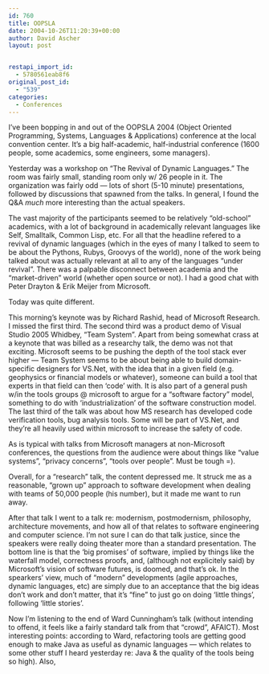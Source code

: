 ```yaml
---
id: 760
title: OOPSLA
date: 2004-10-26T11:20:39+00:00
author: David Ascher
layout: post


restapi_import_id:
  - 5780561eab8f6
original_post_id:
  - "539"
categories:
  - Conferences
---
```

I&#8217;ve been bopping in and out of the OOPSLA 2004 (Object Oriented Programming, Systems, Languages & Applications) conference at the local convention center. It&#8217;s a big half-academic, half-industrial conference (1600 people, some academics, some engineers, some managers).

Yesterday was a workshop on &#8220;The Revival of Dynamic Languages.&#8221; The room was fairly small, standing room only w/ 26 people in it. The organization was fairly odd &#8212; lots of short (5-10 minute) presentations, followed by discussions that spawned from the talks. In general, I found the Q&A _much_ more interesting than the actual speakers.

The vast majority of the participants seemed to be relatively &#8220;old-school&#8221; academics, with a lot of background in academically relevant languages like Self, Smalltalk, Common Lisp, etc. For all that the headline refered to a revival of dynamic languages (which in the eyes of many I talked to seem to be about the Pythons, Rubys, Groovys of the world), none of the work being talked about was actually relevant at all to any of the languages &#8220;under revival&#8221;. There was a palpable disconnect between academia and the &#8220;market-driven&#8221; world (whether open source or not). I had a good chat with Peter Drayton & Erik Meijer from Microsoft.

Today was quite different.

This morning&#8217;s keynote was by Richard Rashid, head of Microsoft Research. I missed the first third. The second third was a product demo of Visual Studio 2005 Whidbey, &#8220;Team System&#8221;. Apart from being somewhat crass at a keynote that was billed as a researchy talk, the demo was not that exciting. Microsoft seems to be pushing the depth of the tool stack ever higher &#8212; Team System seems to be about being able to build domain-specific designers for VS.Net, with the idea that in a given field (e.g. geophysics or financial models or whatever), someone can build a tool that experts in that field can then &#8216;code&#8217; with. It is also part of a general push w/in the tools groups @ microsoft to argue for a &#8220;software factory&#8221; model, something to do with &#8216;industrialization&#8217; of the software construction model. The last third of the talk was about how MS research has developed code verification tools, bug analysis tools. Some will be part of VS.Net, and they&#8217;re all heavily used within microsoft to increase the safety of code.

As is typical with talks from Microsoft managers at non-Microsoft conferences, the questions from the audience were about things like &#8220;value systems&#8221;, &#8220;privacy concerns&#8221;, &#8220;tools over people&#8221;. Must be tough =).

Overall, for a &#8220;research&#8221; talk, the content depressed me. It struck me as a reasonable, &#8220;grown up&#8221; approach to software development when dealing with teams of 50,000 people (his number), but it made me want to run away.

After that talk I went to a talk re: modernism, postmodernism, philosophy, architecture movements, and how all of that relates to software engineering and computer science. I&#8217;m not sure I can do that talk justice, since the speakers were really doing theater more than a standard presentation. The bottom line is that the &#8216;big promises&#8217; of software, implied by things like the waterfall model, correctness proofs, and, (although not explicitely said) by Microsoft&#8217;s vision of software futures, is doomed, and that&#8217;s ok. In the spearkers&#8217; view, much of &#8220;modern&#8221; developments (agile approaches, dynamic languages, etc) are simply due to an acceptance that the big ideas don&#8217;t work and don&#8217;t matter, that it&#8217;s &#8220;fine&#8221; to just go on doing &#8216;little things&#8217;, following &#8216;little stories&#8217;.

Now I&#8217;m listening to the end of Ward Cunningham&#8217;s talk (without intending to offend, it feels like a fairly standard talk from that &#8220;crowd&#8221;, AFAICT). Most interesting points: according to Ward, refactoring tools are getting good enough to make Java as useful as dynamic languages &#8212; which relates to some other stuff I heard yesterday re: Java & the quality of the tools being so high). Also,
